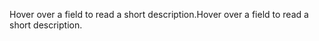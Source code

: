 <span data-ttu-id="839cc-101">Hover over a field to read a short description.</span><span class="sxs-lookup"><span data-stu-id="839cc-101">Hover over a field to read a short description.</span></span>
